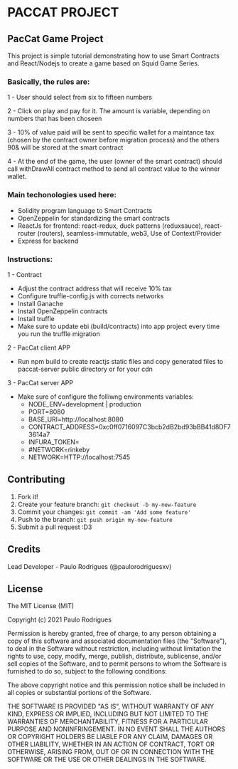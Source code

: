 # PACCAT PROJECT

## PacCat Game Project

This project is simple tutorial demonstrating how to use Smart Contracts and React/Nodejs to create a game based on Squid Game Series.

### Basically, the rules are:

1 - User should select from six to fifteen numbers

2 - Click on play and pay for it. The amount is variable, depending on numbers that has been choseen

3 - 10% of value paid will be sent to specific wallet for a maintance tax (chosen by the contract owner before migration process) and the others 90& will be stored at the smart contract

4 - At the end of the game, the user (owner of the smart contract) should call withDrawAll contract method to send all contract value to the winner wallet.
  

### Main techonologies used here:
 - Solidity program language to Smart Contracts
 - OpenZeppelin for standardizing the smart contracts
 - ReactJs for frontend: react-redux, duck patterns (reduxsauce), react-router (routers), seamless-immutable, web3, Use of Context/Provider
 - Express for backend

### Instructions:

1 - Contract
* Adjust the contract address that will receive 10% tax
* Configure truffle-config.js with corrects networks
* Install Ganache
* Install OpenZeppelin contracts
* Install truffle
* Make sure to update ebi (build/contracts) into app project every time you run the truffle migration

2 - PacCat client APP
* Run npm build to create reactjs static files and copy generated files to paccat-server public directory or for your cdn
  
3 - PacCat server APP
* Make sure of configure the folliwng environments variables:
  - NODE_ENV=development | production
  - PORT=8080
  - BASE_URI=http://localhost:8080
  - CONTRACT_ADDRESS=0xc0ff0716097C3bcb2dB2bd93bBB41d8DF73614a7
  - INFURA_TOKEN=
  - #NETWORK=rinkeby
  - NETWORK=HTTP://localhost:7545



## Contributing
 
1. Fork it!
2. Create your feature branch: `git checkout -b my-new-feature`
3. Commit your changes: `git commit -am 'Add some feature'`
4. Push to the branch: `git push origin my-new-feature`
5. Submit a pull request :D3


## Credits
 
Lead Developer - Paulo Rodrigues (@paulorodriguesxv)

## License
 
The MIT License (MIT)

Copyright (c) 2021 Paulo Rodrigues

Permission is hereby granted, free of charge, to any person obtaining a copy of this software and associated documentation files (the "Software"), to deal in the Software without restriction, including without limitation the rights to use, copy, modify, merge, publish, distribute, sublicense, and/or sell copies of the Software, and to permit persons to whom the Software is furnished to do so, subject to the following conditions:

The above copyright notice and this permission notice shall be included in all copies or substantial portions of the Software.

THE SOFTWARE IS PROVIDED "AS IS", WITHOUT WARRANTY OF ANY KIND, EXPRESS OR IMPLIED, INCLUDING BUT NOT LIMITED TO THE WARRANTIES OF MERCHANTABILITY, FITNESS FOR A PARTICULAR PURPOSE AND NONINFRINGEMENT. IN NO EVENT SHALL THE AUTHORS OR COPYRIGHT HOLDERS BE LIABLE FOR ANY CLAIM, DAMAGES OR OTHER LIABILITY, WHETHER IN AN ACTION OF CONTRACT, TORT OR OTHERWISE, ARISING FROM, OUT OF OR IN CONNECTION WITH THE SOFTWARE OR THE USE OR OTHER DEALINGS IN THE SOFTWARE.